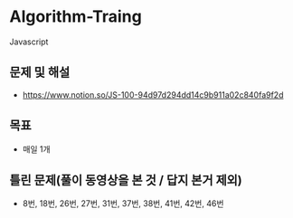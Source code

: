 # Algorithm-Traing
Javascript

## 문제 및 해설

- https://www.notion.so/JS-100-94d97d294dd14c9b911a02c840fa9f2d

## 목표
- 매일 1개

## 틀린 문제(풀이 동영상을 본 것 / 답지 본거 제외)
- 8번, 18번, 26번, 27번, 31번, 37번, 38번, 41번, 42번, 46번
